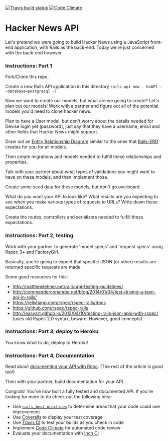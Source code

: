 [![Travis build status](https://travis-ci.org/fishermanswharff/wdi_7_rails_lab_hn_api.svg?branch=master)](https://travis-ci.org/fishermanswharff/wdi_7_rails_lab_hn_api) [![Code Climate](https://codeclimate.com/github/fishermanswharff/wdi_7_rails_lab_hn_api/badges/gpa.svg)](https://codeclimate.com/github/fishermanswharff/wdi_7_rails_lab_hn_api)


# Hacker News API

Let's pretend we were going to build Hacker News using a JavaScript front-end application, with Rails as the back-end. Today we're just concerned with the back-end however.

### Instructions: Part 1

Fork/Clone this repo.

Create a new Rails API application in this directory
`rails-api new . hnAPI --database=postgresql -T`

Now we want to create our models, but what are we going to create? Let's plan out our models! Work with a partner and figure out all of the potential models you'd need to clone hacker news.

Plan to have a User model, but don't worry about the details needed for Devise login yet (password), just say that they have a username, email and other fields that Hacker News might support.

Draw out an [Entity Relationship Diagram](http://en.wikipedia.org/wiki/Entity%E2%80%93relationship_model) similar to the ones that [Rails-ERD](https://github.com/voormedia/rails-erd) creates for you for all models.

Then create migrations and models needed to fulfill these relationships and properties.

Talk with your partner about what types of validations you might want to have on these models, and then implement those.

Create some seed data for these models, but don't go overboard.

What do you want your API to look like? What results are you expecting to see when you make various types of requests to URLs? Write down these expectations.

Create the routes, controllers and serializers needed to fulfill these expectations.

### Instructions: Part 2, testing

Work with your partner to generate 'model specs' and 'request specs' using Rspec 3+ and FactoryGirl.

Basically, you're going to expect that specific JSON (or other) results are returned specific requests are made.

Some good resources for this:

- http://matthewlehner.net/rails-api-testing-guidelines/
- http://commandercoriander.net/blog/2014/01/04/test-driving-a-json-api-in-rails/
- https://relishapp.com/rspec/rspec-rails/docs
- https://github.com/rspec/rspec-rails
- http://easyart.github.io/2012/04/10/testing-rails-json-apis-with-rspec/ (uses old Rspec 2.0 syntax, beware. However, good concepts)

### Instructions: Part 3, deploy to Heroku

You know what to do, deploy to Heroku!

### Instructions: Part 4, Documentation

Read about [documenting your API with Rdoc](https://www.amberbit.com/blog/2014/2/19/building-and-documenting-api-in-rails/
). (The rest of the article is good too!)

Then with your partner, build documentation for your API.

Congrats! You've now built a fully tested and documented API. If you're looking for more to do check out the following idea:

- Use [`rails_best_practices`](https://github.com/railsbp/rails_best_practices) to determine areas that your code could use improvement
- Use [Coveralls](https://coveralls.io) to display your test coverage
- Use [Travis CI](https://travis-ci.org/) to test your builds as you check in code
- Implement [Code Climate](https://codeclimate.com/) for automated code review
- Evaluate your documentation with [Inch CI](http://inch-ci.org/)
